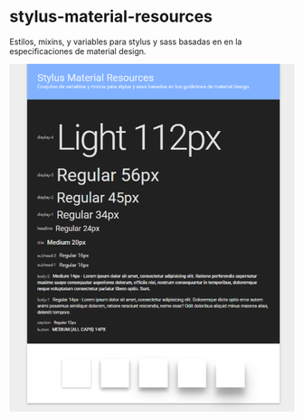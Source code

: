 # stylus-material-resources
Estilos, mixins, y variables para stylus y sass basadas en en la especificaciones de material design.

![Example screen](public/img/stylus-material.png)
